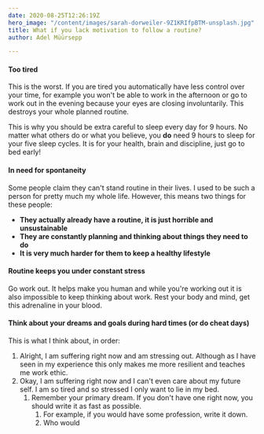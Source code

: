 ```yaml
---
date: 2020-08-25T12:26:19Z
hero_image: "/content/images/sarah-dorweiler-9Z1KRIfpBTM-unsplash.jpg"
title: What if you lack motivation to follow a routine?
author: Adel Müürsepp

---
```

#### Too tired

This is the worst. If you are tired you automatically have less control over your time, for example you won't be able to work in the afternoon or go to work out in the evening because your eyes are closing involuntarily. This destroys your whole planned routine.

This is why you should be extra careful to sleep every day for 9 hours. No matter what others do or what you believe, you **do** need 9 hours to sleep for your five sleep cycles. It is for your health, brain and discipline, just go to bed early!

#### In need for spontaneity

Some people claim they can't stand routine in their lives. I used to be such a person for pretty much my whole life. However, this means two things for these people:

* **They actually already have a routine, it is just horrible and unsustainable**
* **They are constantly planning and thinking about things they need to do**
* **It is very much harder for them to keep a healthy lifestyle**

#### Routine keeps you under constant stress

Go work out. It helps make you human and while you're working out it is also impossible to keep thinking about work. Rest your body and mind, get this adrenaline in your blood.

#### Think about your dreams and goals during hard times (or do cheat days)

This is what I think about, in order:

1. Alright, I am suffering right now and am stressing out. Although as I have seen in my experience this only makes me more resilient and teaches me work ethic.
2. Okay, I am suffering right now and I can't even care about my future self. I am so tired and so stressed I only want to lie in my bed.
   1. Remember your primary dream. If you don't have one right now, you should write it as fast as possible.
      1. For example, if you would have some profession, write it down.
      2. Who would 